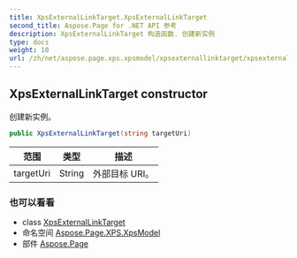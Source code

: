 ```yaml
---
title: XpsExternalLinkTarget.XpsExternalLinkTarget
second_title: Aspose.Page for .NET API 参考
description: XpsExternalLinkTarget 构造函数. 创建新实例
type: docs
weight: 10
url: /zh/net/aspose.page.xps.xpsmodel/xpsexternallinktarget/xpsexternallinktarget/
---
```

## XpsExternalLinkTarget constructor

创建新实例。

```csharp
public XpsExternalLinkTarget(string targetUri)
```

| 范围 | 类型 | 描述 |
| --- | --- | --- |
| targetUri | String | 外部目标 URI。 |

### 也可以看看

* class [XpsExternalLinkTarget](../)
* 命名空间 [Aspose.Page.XPS.XpsModel](../../xpsexternallinktarget/)
* 部件 [Aspose.Page](../../../)


